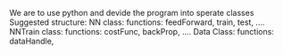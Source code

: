 We are to use python and devide the program into sperate classes
Suggested structure: 
  NN class:
    functions: feedForward, train, test, ....
  NNTrain class:
    functions: costFunc, backProp,  ....
  Data Class:
    functions: dataHandle, 
    
